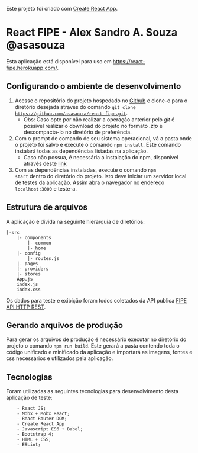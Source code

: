 Este projeto foi criado com [Create React App](https://github.com/facebook/create-react-app).

# React FIPE - Alex Sandro A. Souza @asasouza

Esta aplicação está disponível para uso em https://react-fipe.herokuapp.com/.

## Configurando o ambiente de desenvolvimento
1. Acesse o repositório do projeto hospedado no <a href='https://github.com/asasouza/react-fipe'>Github</a> e clone-o para o diretório desejada através do comando <code>git clone https://github.com/asasouza/react-fipe.git</code>.
	- Obs: Caso opte por não realizar a operação anterior pelo <i>git</i> é possível realizar o download do projeto no formato <i>.zip</i> e descompacta-lo no diretório de preferência.
2. Com o prompt de comando de seu sistema operacional, vá a pasta onde o projeto foi salvo e execute o comando <code>npm install</code>. Este comando instalará todas as dependências listadas na aplicação.
	- Caso não possua, é necessária a instalação do npm, disponível através deste <a href="https://www.npmjs.com/get-npm">link</a>
3. Com as dependências instaladas, execute o comando <code>npm start</code> dentro do diretório do projeto. Isto deve iniciar um servidor local de testes da aplicação. Assim abra o navegador no endereço <code>localhost:3000</code> e teste-a.

## Estrutura de arquivos
A aplicação é divida na seguinte hierarquia de diretórios:

	|-src
		|- components
			|- common
			|- home
		|- config
			|- routes.js
		|- pages
		|- providers
		|- stores
		App.js
		index.js
		index.css

Os dados para teste e exibição foram todos coletados da API publica <a href="http://deividfortuna.github.io/fipe/">FIPE API HTTP REST</a>.

## Gerando arquivos de produção
Para gerar os arquivos de produção é necessário executar no diretório do projeto o comando <code>npm run build</code>. Este gerará a pasta contendo toda o código unificado e minificado da aplicação e importará as imagens, fontes e css necessários e utilizados pela aplicação.

## Tecnologias
Foram utilizadas as seguintes tecnologias para desenvolvimento desta aplicação de teste:

		- React JS;
		- Mobx + Mobx React;
		- React Router DOM;
		- Create React App
		- Javascript ES6 + Babel;
		- Bootstrap 4;
		- HTML + CSS;
		- ESLint;
